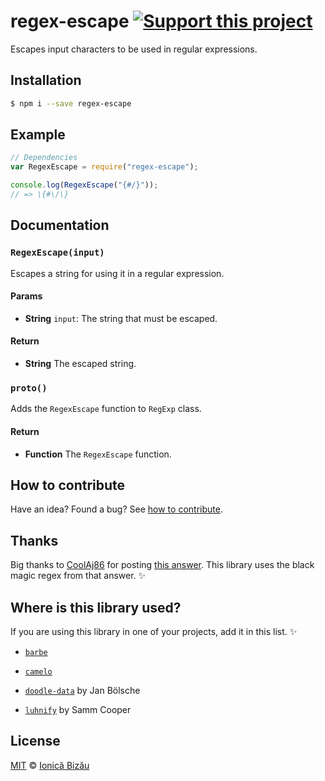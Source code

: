 # regex-escape [![Support this project][donate-now]][paypal-donations]

Escapes input characters to be used in regular expressions.

## Installation

```sh
$ npm i --save regex-escape
```

## Example

```js
// Dependencies
var RegexEscape = require("regex-escape");

console.log(RegexEscape("{#/}"));
// => \{#\/\}
```

## Documentation

### `RegexEscape(input)`
Escapes a string for using it in a regular expression.

#### Params
- **String** `input`: The string that must be escaped.

#### Return
- **String** The escaped string.

### `proto()`
Adds the `RegexEscape` function to `RegExp` class.

#### Return
- **Function** The `RegexEscape` function.

## How to contribute
Have an idea? Found a bug? See [how to contribute][contributing].

## Thanks
Big thanks to [CoolAj86](http://stackoverflow.com/users/151312/coolaj86) for posting [this answer](http://stackoverflow.com/a/6969486/1420197). This library uses the black magic regex from that answer. :sparkles:

## Where is this library used?
If you are using this library in one of your projects, add it in this list. :sparkles:

 - [`barbe`](https://github.com/IonicaBizau/node-barbe)

 - [`camelo`](https://github.com/IonicaBizau/camelo#readme)

 - [`doodle-data`](https://github.com/regular/doodle-data#readme) by Jan Bölsche

 - [`luhnify`](https://github.com/koopero/luhnify#readme) by Samm Cooper

## License

[MIT][license] © [Ionică Bizău][website]

[paypal-donations]: https://www.paypal.com/cgi-bin/webscr?cmd=_s-xclick&hosted_button_id=RVXDDLKKLQRJW
[donate-now]: http://i.imgur.com/6cMbHOC.png

[license]: http://showalicense.com/?fullname=Ionic%C4%83%20Biz%C4%83u%20%3Cbizauionica%40gmail.com%3E%20(http%3A%2F%2Fionicabizau.net)&year=2015#license-mit
[website]: http://ionicabizau.net
[contributing]: /CONTRIBUTING.md
[docs]: /DOCUMENTATION.md